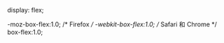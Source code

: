 ﻿ display: flex;

 -moz-box-flex:1.0; /* Firefox */
-webkit-box-flex:1.0; /* Safari 和 Chrome */
box-flex:1.0;
